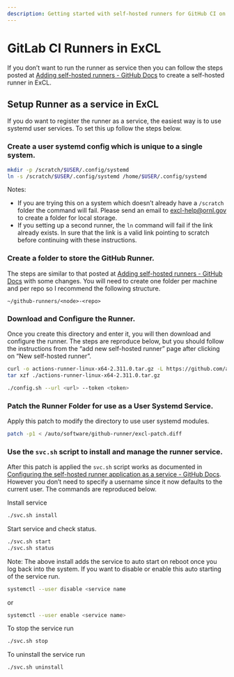 ```yaml
---
description: Getting started with self-hosted runners for GitHub CI on ExCL systems.
---
```

# GitLab CI Runners in ExCL

If you don’t want to run the runner as service then you can follow the steps posted at [Adding self-hosted runners - GitHub Docs](https://docs.github.com/en/actions/hosting-your-own-runners/managing-self-hosted-runners/adding-self-hosted-runners) to create a self-hosted runner in ExCL.

## Setup Runner as a service in ExCL

If you do want to register the runner as a service, the easiest way is to use systemd user services. To set this up follow the steps below.

### Create a user systemd config which is unique to a single system.

```bash
mkdir -p /scratch/$USER/.config/systemd
ln -s /scratch/$USER/.config/systemd /home/$USER/.config/systemd
```

Notes:
- If you are trying this on a system which doesn’t already have a `/scratch` folder the command will fail. Please send an email to [excl-help@ornl.gov](mailto:excl-help@ornl.gov) to create a folder for local storage.
- If you setting up a second runner, the `ln` command will fail if the link already exists. In sure that the link is a valid link pointing to scratch before continuing with these instructions.

### Create a folder to store the GitHub Runner.

The steps are similar to that posted at [Adding self-hosted runners - GitHub Docs](https://docs.github.com/en/actions/hosting-your-own-runners/managing-self-hosted-runners/adding-self-hosted-runners) with some changes. You will need to create one folder per machine and per repo so I recommend the following structure.

`~/github-runners/<node>-<repo>`

### Download and Configure the Runner.

Once you create this directory and enter it, you will then download and configure the runner. The steps are reproduce below, but you should follow the instructions from the “add new self-hosted runner” page after clicking on “New self-hosted runner”.

```bash
curl -o actions-runner-linux-x64-2.311.0.tar.gz -L https://github.com/actions/runner/releases/download/v2.311.0/actions-runner-linux-x64-2.311.0.tar.gz
tar xzf ./actions-runner-linux-x64-2.311.0.tar.gz
```

```bash
./config.sh --url <url> --token <token>
```

### Patch the Runner Folder for use as a User Systemd Service.

Apply this patch to modify the directory to use user systemd modules.

```bash
patch -p1 < /auto/software/github-runner/excl-patch.diff
```

### Use the `svc.sh` script to install and manage the runner service.

After this patch is applied the `svc.sh` script works as documented in [Configuring the self-hosted runner application as a service - GitHub Docs](https://docs.github.com/en/actions/hosting-your-own-runners/managing-self-hosted-runners/configuring-the-self-hosted-runner-application-as-a-service?platform=linux). However you don’t need to specify a username since it now defaults to the current user. The commands are reproduced below.

Install service

```bash
./svc.sh install
```

Start service and check status.

```bash
./svc.sh start
./svc.sh status
```

Note: The above install adds the service to auto start on reboot once you log back into the system. If you want to disable or enable this auto starting of the service run.

```bash
systemctl --user disable <service name
```
or
```bash
systemctl --user enable <service name>
```

To stop the service run

```bash
./svc.sh stop
```

To uninstall the service run

```bash
./svc.sh uninstall
```
